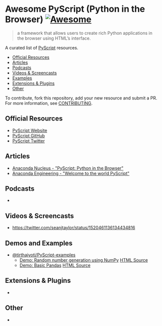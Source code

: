 # Awesome PyScript (Python in the Browser) [![Awesome](https://cdn.rawgit.com/sindresorhus/awesome/d7305f38d29fed78fa85652e3a63e154dd8e8829/media/badge.svg)](https://github.com/sindresorhus/awesome)

> a framework that allows users to create rich Python applications in the browser using HTML’s interface.

A curated list of [PyScript](https://github.com/pyscript/pyscript/) resources.

<!-- TOC -->

* [Official Resources](#official-resources)
* [Articles](#articles)
* [Podcasts](#podcasts)
* [Videos & Screencasts](#videos--screencasts)
* [Examples](#examples)
* [Extensions & Plugins](#extensions--plugins)
* [Other](#other)

<!-- /TOC -->

To contribute, fork this repository, add your new resource and submit a PR. For more information, see [CONTRIBUTING](/CONTRIBUTING.md).

## Official Resources

* [PyScript Website](https://pyscript.net/)
* [PyScript GitHub](https://github.com/pyscript/pyscript)
* [PyScript Twitter](https://twitter.com/pyscript_dev)

## Articles

* [Anaconda Nucleus - "PyScript: Python in the Browser"](https://anaconda.cloud/pyscript-python-in-the-browser)
* [Anaconda Engineering - "Welcome to the world PyScript"](https://engineering.anaconda.com/2022/04/welcome-pyscript.html)

## Podcasts
* 

## Videos & Screencasts
* https://twitter.com/seanjtaylor/status/1520461136134434816

## Demos and Examples

* [@tirthajyoti/PyScript-examples](https://github.com/tirthajyoti/PyScript-examples/)
  * [Demo: Random number generation using NumPy](https://tirthajyoti.github.io/pyscript_random_gen.html) [HTML Source](https://github.com/tirthajyoti/PyScript-examples/blob/main/examples/pyscript_random_gen.html)
  * [Demo: Basic Pandas](https://tirthajyoti.github.io/pyscript_pandas.html) [HTML Source](https://github.com/tirthajyoti/PyScript-examples/blob/main/examples/pyscript_pandas.html)

## Extensions & Plugins

* 

## Other

* 
